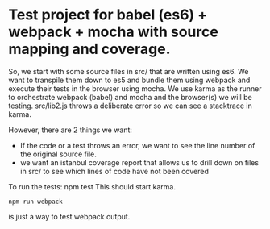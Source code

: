 # Test project for babel (es6) + webpack + mocha with source mapping and coverage.

So, we start with some source files in src/ that are written using es6.
We want to transpile them down to es5 and bundle them using webpack and execute their tests in the browser using mocha.
We use karma as the runner to orchestrate webpack (babel) and mocha and the browser(s) we will be testing.
src/lib2.js throws a deliberate error so we can see a stacktrace in karma.

However, there are 2 things we want:

* If the code or a test throws an error, we want to see the line number of the original source file.
* we want an istanbul coverage report that allows us to drill down on files in src/ to see which
  lines of code have not been covered

To run the tests:
    npm test
This should start karma.

    npm run webpack
is just a way to test webpack output.

